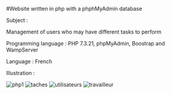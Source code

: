 #Website written in php with a phphMyAdmin database

Subject :

Management of users who may have different tasks to perform

Programming language : PHP 7.3.21, phpMyAdmin, Boostrap and WampServer

Language : French


Illustration :

![php1](https://user-images.githubusercontent.com/88058374/151901529-a848e3e3-f77b-499b-a325-35a2e338049d.png)
![taches](https://user-images.githubusercontent.com/88058374/151901532-067d6254-fca6-4e32-a607-cda1a50edb17.png)
![utilisateurs](https://user-images.githubusercontent.com/88058374/151901537-cb6cc86f-a445-4a28-8f58-81932e2eb80d.png)
![travailleur](https://user-images.githubusercontent.com/88058374/151901542-d24db818-7ed1-4f77-b9bb-6eafd31279ac.png)
